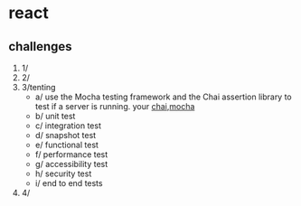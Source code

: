 # react
## challenges
1. 1/
2. 2/
3. 3/tenting
   - a/ use the Mocha testing framework and the Chai assertion library to test if a server is running. your <a href="https://github.com/chaijs/chai">chai</a>,<a href="https://github.com/mochajs/mocha">mocha</a>
   - b/ unit test
   - c/ integration test
   - d/ snapshot test
   - e/ functional test
   - f/ performance test
   - g/ accessibility test
   - h/ security test
   - i/ end to end tests
5. 4/
